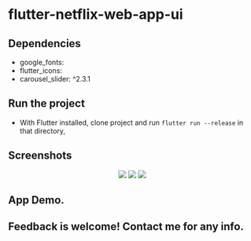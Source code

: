# flutter-netflix-web-app-ui


## Dependencies 
 - google_fonts:
 - flutter_icons: 
 - carousel_slider: ^2.3.1
 
## Run the project
- With Flutter installed, clone project and run `flutter run --release` in that directory,


## Screenshots

<p align ="middle">
 <img src="https://user-images.githubusercontent.com/47661086/105138215-9874c980-5b1a-11eb-8620-4883ee217fbf.jpg"  /> 
<img src ="https://user-images.githubusercontent.com/47661086/105138221-9a3e8d00-5b1a-11eb-9122-5e791ae6cf92.jpg" />
<img src ="https://user-images.githubusercontent.com/47661086/105138225-9b6fba00-5b1a-11eb-9f66-aadd133b433b.jpg"/> 

</p>
 


## App Demo.
    

## Feedback is welcome! Contact me for any info.
